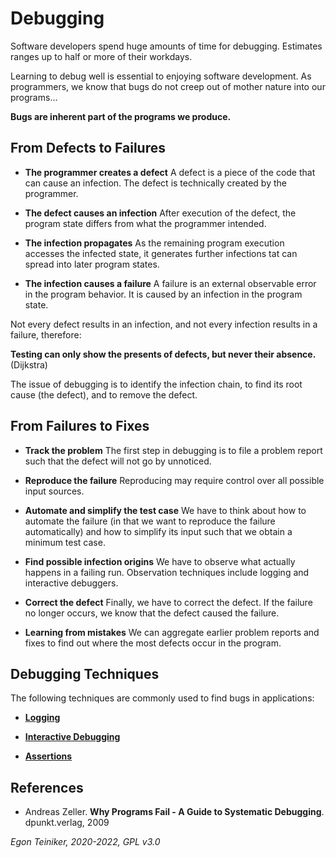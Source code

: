 # Debugging

Software developers spend huge amounts of time for debugging. 
Estimates ranges up to half or more of their workdays.

Learning to debug well is essential to enjoying software development. 
As programmers, we know that bugs do not creep out of mother nature into our programs… 

**Bugs are inherent part of the programs we produce.**


## From Defects to Failures

* **The programmer creates a defect**
  A defect is a piece of the code that can cause an infection. 
  The defect is technically created by the programmer.

* **The defect causes an infection**
  After execution of the defect, the program state differs from what the programmer intended.

* **The infection propagates**
  As the remaining program execution accesses the infected state, 
  it generates further infections tat can spread into later program states. 

* **The infection causes a failure**
  A failure is an external observable error in the program behavior. 
  It is caused by an infection in the program state.

Not every defect results in an infection, and not every infection results in a failure, therefore: 

**Testing can only show the presents of defects, but never their absence.** (Dijkstra)

The issue of debugging is to identify the infection chain, to find its root cause (the defect), and to remove the defect.


## From Failures to Fixes

* **Track the problem**
  The first step in debugging is to file a problem report such that the defect will not go by unnoticed.

* **Reproduce the failure**
  Reproducing may require control over all possible input sources.

* **Automate and simplify the test case**
  We have to think about how to automate the failure (in that we want to reproduce the failure automatically) 
  and how to simplify its input such that we obtain a minimum test case.

* **Find possible infection origins**
  We have to observe what actually happens in a failing run. 
  Observation techniques include logging and interactive debuggers.

* **Correct the defect**
  Finally, we have to correct the defect. 
  If the failure no longer occurs, we know that the defect caused the failure.

* **Learning from mistakes**
  We can aggregate earlier problem reports and fixes to find out where 
  the most defects occur in the program.


## Debugging Techniques

The following techniques are commonly used to find bugs in applications:

* [**Logging**](https://github.com/teiniker/teiniker-lectures-softwaretesting/tree/master/debugging/logging)

* [**Interactive Debugging**](https://github.com/teiniker/teiniker-lectures-softwaretesting/tree/master/debugging/debugger)

* [**Assertions**](https://github.com/teiniker/teiniker-lectures-softwaretesting/tree/master/debugging/assertions)


## References
* Andreas Zeller. **Why Programs Fail - A Guide to Systematic Debugging**. dpunkt.verlag, 2009

*Egon Teiniker, 2020-2022, GPL v3.0*




